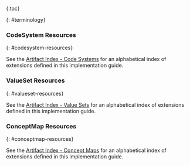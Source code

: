 {:toc}

{: #terminology}

### CodeSystem Resources
{: #codesystem-resources}

See the [Artifact Index - Code Systems](artifacts.html#terminology-code-systems) for an alphabetical index of extensions defined in this implementation guide.

### ValueSet Resources
{: #valueset-resources}

See the [Artifact Index - Value Sets](artifacts.html#terminology-value-sets) for an alphabetical index of extensions defined in this implementation guide.

### ConceptMap Resources
{: #conceptmap-resources}

See the [Artifact Index - Concept Maps](artifacts.html#terminology-concept-maps) for an alphabetical index of extensions defined in this implementation guide.
